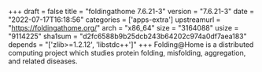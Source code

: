 +++
draft = false
title = "foldingathome 7.6.21-3"
version = "7.6.21-3"
date = "2022-07-17T16:18:56"
categories = ['apps-extra']
upstreamurl = "https://foldingathome.org/"
arch = "x86_64"
size = "3164088"
usize = "9114225"
sha1sum = "d2fc6588b9b25dcb243b64202c974a0df7aea183"
depends = "['zlib>=1.2.12', 'libstdc++']"
+++
Folding@Home is a distributed computing project which studies protein folding, misfolding, aggregation, and related diseases.